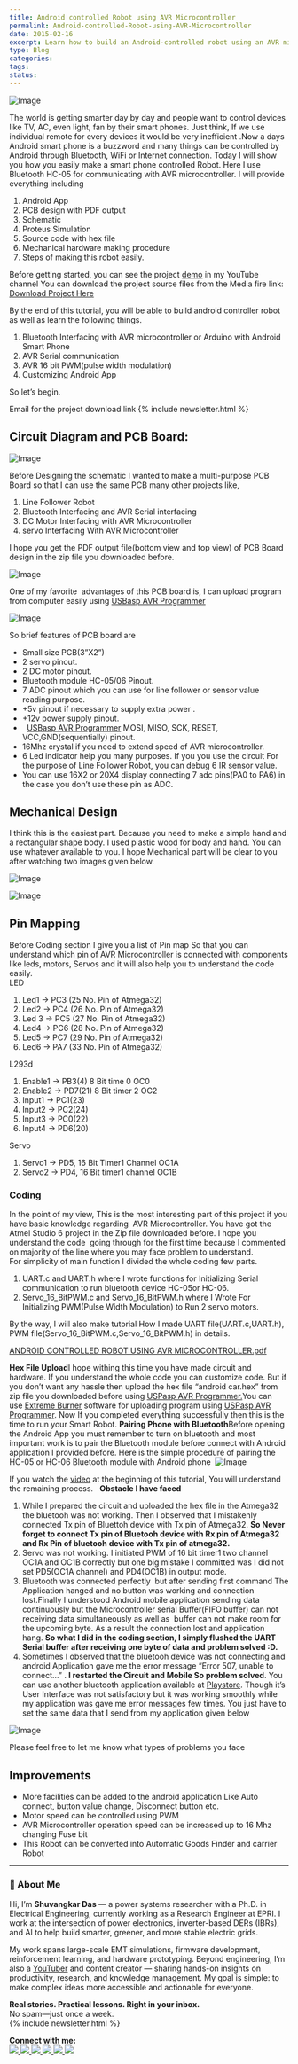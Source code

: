 ```yaml
---
title: Android controlled Robot using AVR Microcontroller
permalink: Android-controlled-Robot-using-AVR-Microcontroller
date: 2015-02-16
excerpt: Learn how to build an Android-controlled robot using an AVR microcontroller and Bluetooth. This step-by-step guide includes the Android app, circuit schematics, PCB layout, source code, and mechanical design – everything you need to create your own smart robot.
type: Blog
categories: 
tags: 
status:
---
```



![Image](/assets/images/Pasted-image-20250601121933.png)

The world is getting smarter day by day and people want to control devices like TV, AC, even light, fan by their smart phones. Just think, If we use individual remote for every devices it would be very inefficient .Now a days Android smart phone is a buzzword and many things can be controlled by Android through Bluetooth, WiFi or Internet connection. Today I will show you how you easily make a smart phone controlled Robot. Here I use Bluetooth HC-05 for communicating with AVR microcontroller. I will provide everything including 

1.  Android App
2.  PCB design with PDF output
3.  Schematic
4.  Proteus Simulation
5.  Source code with hex file
6.  Mechanical hardware making procedure
7.  Steps of making this robot easily.

Before getting started, you can see the project [demo](https://youtu.be/8Jck01uqEzs) in my YouTube channel
You can download the project source files from the Media fire link: [Download Project Here](http://www.mediafire.com/download/6c83w7lr6e3w6m8)

By the end of this tutorial, you will be able to build android controller  robot as well as learn the following things. 
1.  Bluetooth Interfacing with AVR microcontroller or Arduino with Android Smart Phone
2.  AVR Serial communication
3.  AVR 16 bit PWM(pulse width modulation)
4.  Customizing Android App

So let’s begin. 


Email for the project download link
{% include newsletter.html %}
## Circuit Diagram and PCB Board:
![Image](/assets/images/Pasted-image-20250601122022.png)

Before Designing the schematic I wanted to make a multi-purpose PCB Board so that I can use the same PCB many other projects like,

1.  Line Follower Robot
2.  Bluetooth Interfacing and AVR Serial interfacing
3.  DC Motor Interfacing with AVR Microcontroller
4.  servo Interfacing With AVR Microcontroller

I hope you get the PDF output file(bottom view and top view) of PCB Board design in the zip file you downloaded before.

![Image](/assets/images/Pasted-image-20250601122051.png)

One of my favorite  advantages of this PCB board is, I can upload program from computer easily using [USBasp AVR Programmer](https://www.techshopbd.com/product-categories/avr-9675/1340/usbasp-avr-programmer-techshop-bangladesh) 


![Image](/assets/images/Program-loading_zpsd547fd63.webp)

So brief features of PCB board are

-   Small size PCB(3”X2”)
-   2 servo pinout.
-   2 DC motor pinout.
-   Bluetooth module HC-05/06 Pinout.
-   7 ADC pinout which you can use for line follower or sensor value reading purpose.
-   +5v pinout if necessary to supply extra power .
-   +12v power supply pinout.
-     [USBasp AVR Programmer](https://www.techshopbd.com/product-categories/avr-9675/1340/usbasp-avr-programmer-techshop-bangladesh) MOSI, MISO, SCK, RESET, VCC,GND(sequentially) pinout.
-   16Mhz crystal if you need to extend speed of AVR microcontroller.
-   6 Led indicator help you many purposes. If you you use the circuit For the purpose of Line Follower Robot, you can debug 6 IR sensor value. 
-   You can use 16X2 or 20X4 display connecting 7 adc pins(PA0 to PA6) in the case you don’t use these pin as ADC. 

## Mechanical Design

I think this is the easiest part. Because you need to make a simple hand and a rectangular shape body. I used plastic wood for body and hand. You can use whatever available to you. I hope Mechanical part will be clear to you after watching two images given below.

![Image](/assets/images/Pasted-image-20250601122300.png)


![Image](/assets/images/Pasted-image-20250601122325.png)


## Pin Mapping
Before Coding section I give you a list of Pin map So that you can understand which pin of AVR Microcontroller is connected with components like leds, motors, Servos and it will also help you to understand the code easily.  
LED

1.  Led1 -> PC3 (25 No. Pin of Atmega32)
2.  Led2 -> PC4 (26 No. Pin of Atmega32)
3.  Led 3 -> PC5 (27 No. Pin of Atmega32)
4.  Led4 -> PC6 (28 No. Pin of Atmega32)
5.  Led5 -> PC7 (29 No. Pin of Atmega32)
6.  Led6 -> PA7 (33 No. Pin of Atmega32)

L293d

1.  Enable1 -> PB3(4) 8 Bit time 0 OC0
2.  Enable2 -> PD7(21) 8 Bit timer 2 OC2
3.  Input1 -> PC1(23)
4.  Input2 -> PC2(24)
5.  Input3 -> PC0(22)
6.  Input4 -> PD6(20)

Servo

1.  Servo1 -> PD5, 16 Bit Timer1 Channel OC1A
2.  Servo2 -> PD4, 16 Bit timer1 channel OC1B

### Coding 
In the point of my view, This is the most interesting part of this project if you have basic knowledge regarding  AVR Microcontroller. You have got the Atmel Studio 6 project in the Zip file downloaded before. I hope you understand the code  going through for the first time because I commented on majority of the line where you may face problem to understand.  
For simplicity of main function I divided the whole coding few parts.

1.  UART.c and UART.h where I wrote functions for Initializing Serial communication to run bluetooth device HC-05or HC-06.
2.  Servo_16_BitPWM.c and Servo_16_BitPWM.h where I Wrote For Initializing PWM(Pulse Width Modulation) to Run 2 servo motors.

By the way, I will also make tutorial How I made UART file(UART.c,UART.h), PWM file(Servo_16_BitPWM.c,Servo_16_BitPWM.h) in details.

[ANDROID CONTROLLED ROBOT USING AVR MICROCONTROLLER.pdf](http://www.docstoc.com/docs/173499729/ANDROID%20CONTROLLED%20ROBOT%20USING%20AVR%20MICROCONTROLLER.pdf)

**Hex File Upload**I hope withing this time you have made circuit and hardware. If you understand the whole code you can customize code. But if you don’t want any hassle then upload the hex file “android car.hex” from zip file you downloaded before using [USPasp AVR Programmer.](https://www.techshopbd.com/product-categories/avr-9675/1340/usbasp-avr-programmer-techshop-bangladesh)You can use [Extreme Burner](http://extremeelectronics.co.in/software/BurnerAVR/Setup.exe) software for uploading program using [USPasp AVR Programmer](https://www.techshopbd.com/product-categories/avr-9675/1340/usbasp-avr-programmer-techshop-bangladesh). Now If you completed everything successfully then this is the time to run your Smart Robot. **Pairing Phone with Bluetooth**Before opening the Android App you must remember to turn on bluetooth and most important work is to pair the Bluetooth module before connect with Android application I provided before. Here is the simple procedure of pairing the HC-05 or HC-06 Bluetooth module with Android phone 
![Image](/assets/images/image001_zpsf2bf8139.webp)



If you watch the [video](http://youtu.be/8Jck01uqEzs) at the beginning of this tutorial, You will understand the remaining process.   **Obstacle I have faced**

1.  While I prepared the circuit and uploaded the hex file in the Atmega32 the bluetooh was not working. Then I observed that I mistakenly connected Tx pin of Bluettoh device with Tx pin of Atmega32. **So Never forget to connect Tx pin of Bluetooh device with Rx pin of Atmega32 and Rx Pin of bluetooh device with Tx pin of atmega32.**
2.  Servo was not working. I initiated PWM of 16 bit timer1 two channel OC1A and OC1B correctly but one big mistake I committed was I did not set PD5(OC1A channel) and PD4(OC1B) in output mode. 
3.  Bluetooth was connected perfectly  but after sending first command The Application hanged and no button was working and connection lost.Finally I understood Android mobile application sending data continuously but the Microcontroller serial Buffer(FIFO buffer) can not receiving data simultaneously as well as  buffer can not make room for the upcoming byte. As a result the connection lost and application hang. **So what I did in the coding section, I simply flushed the UART Serial buffer after receiving one byte of data and problem solved :D.**
4.  Sometimes I observed that the bluetooh device was not connecting and android Application gave me the error message “Error 507, unable to connect…” . **I restarted the Circuit and Mobile So problem solved**. You can use another bluetooth application available at [Playstore](https://play.google.com/store/apps/details?id=cz.rxd.robotBluetoothControl). Though it’s User Interface was not satisfactory but it was working smoothly while my application was gave me error messages few times. You just have to set the same data that I send from my application given below


![Image](/assets/images/App-data-Map_zpsu1nknjjm.webp)

Please feel free to let me know what types of problems you face

## Improvements 

-   More facilities can be added to the android application Like Auto connect, button value change, Disconnect button etc.
-   Motor speed can be controlled using PWM
-   AVR Microcontroller operation speed can be increased up to 16 Mhz changing Fuse bit
-   This Robot can be converted into Automatic Goods Finder and carrier Robot

---
### 👋 About Me
Hi, I’m **Shuvangkar Das** — a power systems researcher with a Ph.D. in Electrical Engineering, currently working as a Research Engineer at EPRI. I work at the intersection of power electronics, inverter-based DERs (IBRs), and AI to help build smarter, greener, and more stable electric grids. 

My work spans large-scale EMT simulations, firmware development, reinforcement learning, and hardware prototyping. Beyond engineering, I’m also a [YouTuber](https://www.youtube.com/@ShuvangkarDas) and content creator — sharing hands-on insights on productivity, research, and knowledge management. My goal is simple: to make complex ideas more accessible and actionable for everyone.

**Real stories. Practical lessons. Right in your inbox.**  
No spam—just once a week.  
{% include newsletter.html %}

<p><strong>Connect with me:<br></strong>
<a href="https://www.youtube.com/@ShuvangkarDas" target="_blank">
    <img src="https://img.shields.io/badge/YouTube-Subscribe-red?style=for-the-badge&logo=youtube">
  </a>
  <a href="https://www.linkedin.com/in/ShuvangkarDas" target="_blank">
    <img src="https://img.shields.io/badge/LinkedIn-Connect-blue?style=for-the-badge&logo=linkedin">
  </a>
  <a href="https://newsletter.shuvangkardas.com" target="_blank">
    <img src="https://img.shields.io/badge/Newsletter-Subscribe-blue?style=for-the-badge">
  </a>
  <a href="https://twitter.com/shuvangkar_das" target="_blank">
    <img src="https://img.shields.io/badge/Twitter-Follow-blue?style=for-the-badge&logo=twitter">
  </a>
  
  <a href="https://github.com/shuvangkardas" target="_blank">
    <img src="https://img.shields.io/badge/GitHub-Follow-black?style=for-the-badge&logo=github">
  </a>
  <a href="https://blog.shuvangkardas.com" target="_blank">
    <img src="https://img.shields.io/badge/Blog-Read-blueviolet?style=for-the-badge">
  </a>
  
</p>





